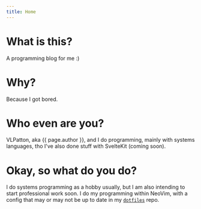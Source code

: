 ```yaml
---
title: Home
---
```

# What is this?
A programming blog for me :)

# Why?
Because I got bored.

# Who even are you?
VLPatton, aka {{ page.author }}, and I do programming, mainly with systems languages, tho I've also done stuff with SvelteKit (coming soon).

# Okay, so what do you do?
I do systems programming as a hobby usually, but I am also intending to start professional work soon. I do my programming within NeoVim, with a config that may or may not be up to date in my [`dotfiles`](https://github.com/VLPatton/dotfiles) repo.
